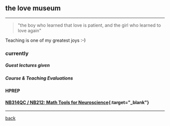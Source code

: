 
## the love museum
***
> "the boy who learned that love is patient, and the girl who learned to love again" 

Teaching is one of my greatest joys :-)

### currently
#### 
#### 
##### Guest lectures given

##### Course & Teaching Evaluations

#### HPREP

#### [NB314QC / NB212: Math Tools for Neuroscience](https://github.com/ebatty/MathToolsforNeuroscience){:target="_blank"}

***
[back](./)
